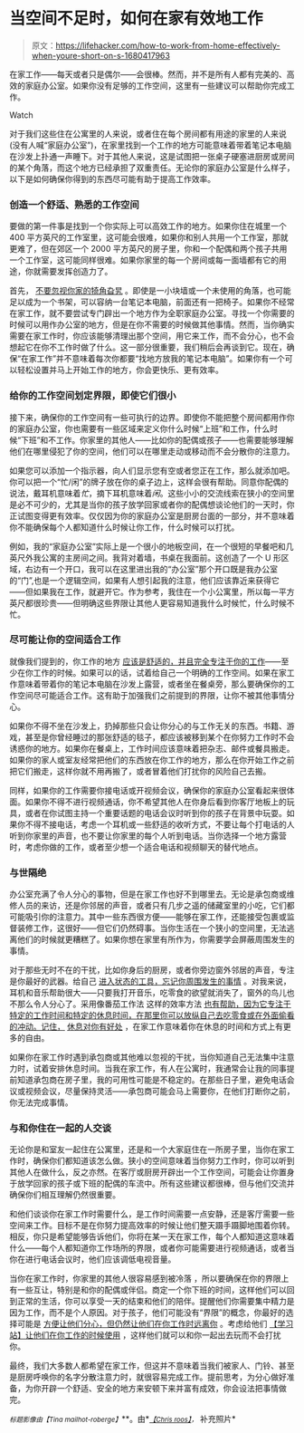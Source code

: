 # 当空间不足时，如何在家有效地工作

> 原文：<https://lifehacker.com/how-to-work-from-home-effectively-when-youre-short-on-s-1680417963>

在家工作——每天或者只是偶尔——会很棒。然而，并不是所有人都有完美的、高效的家庭办公室。如果你没有足够的工作空间，这里有一些建议可以帮助你完成工作。

Watch

对于我们这些住在公寓里的人来说，或者住在每个房间都有用途的家里的人来说(没有人喊“家庭办公室”)，在家里找到一个工作的地方可能意味着带着笔记本电脑在沙发上扑通一声睡下。对于其他人来说，这是试图把一张桌子硬塞进厨房或房间的某个角落，而这个地方已经承担了双重责任。无论你的家庭办公室是什么样子，以下是如何确保你得到的东西尽可能有助于提高工作效率。

### 创造一个舒适、熟悉的工作空间

要做的第一件事是找到一个你实际上可以高效工作的地方。如果你住在城里一个 400 平方英尺的工作室里，这可能会很难，如果你和别人共用一个工作室，那就更难了，但在郊区一个 2000 平方英尺的房子里，你和一个配偶和两个孩子共用一个工作室，这可能同样很难。如果你家里的每一个房间或每一面墙都有它的用途，你就需要发挥创造力了。

首先， [不要忽视你家的犄角旮旯](https://lifehacker.com/how-to-craft-the-perfect-home-office-1455516163) 。即使是一小块墙或一个未使用的角落，也可能足以成为一个书架，可以容纳一台笔记本电脑，前面还有一把椅子。如果你不经常在家工作，就不要尝试专门辟出一个地方作为全职家庭办公室。寻找一个你需要的时候可以用作办公室的地方，但是在你不需要的时候做其他事情。然而，当你确实需要在家工作时，你应该能够清理出那个空间，用它来工作，而不会分心，也不会想起它在你不工作时做了什么。这一部分很重要，我们稍后会再谈到它。现在，确保“在家工作”并不意味着每次你都要“找地方放我的笔记本电脑”。如果你有一个可以轻松设置并马上开始工作的地方，你会更快乐、更有效率。

### 给你的工作空间划定界限，即使它们很小

接下来，确保你的工作空间有一些可执行的边界。即使你不能把整个房间都用作你的家庭办公室，你也需要有一些区域来定义你什么时候“上班”和工作，什么时候“下班”和不工作。你家里的其他人——比如你的配偶或孩子——也需要能够理解他们在哪里侵犯了你的空间，他们可以在哪里走动或移动而不会分散你的注意力。

如果您可以添加一个指示器，向人们显示您有空或者您正在工作，那么就添加吧。你可以把一个“忙/闲”的牌子放在你的桌子边上，这样会很有帮助。同意你配偶的说法，戴耳机意味着*忙*，摘下耳机意味着*闲*。这些小小的交流线索在狭小的空间里是必不可少的，尤其是当你的孩子放学回家或者你的配偶想谈论他们的一天时，你正试图变得更有效率。仅仅因为你的家庭办公室是厨房台面的一部分，并不意味着你不能确保每个人都知道什么时候让你工作，什么时候可以打扰。

例如，我的“家庭办公室”实际上是一个很小的地板空间，在一个很短的早餐吧和几英尺外我公寓的主房间之间。我背对着墙，书桌在我面前。这创造了一个 U 形区域，右边有一个开口，我可以在这里进出我的“办公室”那个开口既是我办公室的“门”,也是一个逻辑空间，如果有人想引起我的注意，他们应该靠近来获得它——但如果我在工作，就避开它。作为参考，我住在一个小公寓里，所以每一平方英尺都很珍贵——但明确这些界限让其他人更容易知道我什么时候忙，什么时候不忙。

### 尽可能让你的空间适合工作

就像我们提到的，你工作的地方 [应该是舒适的，并且完全专注于你的工作](https://lifehacker.com/how-to-make-the-most-of-a-small-workspace-5617732)——至少在你工作的时候。如果可以的话，试着给自己一个明确的工作空间。如果在家工作意味着带着你的笔记本电脑在沙发上露营，或者坐在餐桌旁，那么要确保你的工作空间尽可能适合工作。这有助于加强我们之前提到的界限，让你不被其他事情分心。

如果你不得不坐在沙发上，扔掉那些只会让你分心的与工作无关的东西。书籍、游戏，甚至是你曾经睡过的那张舒适的毯子，都应该被移到某个在你努力工作时不会诱惑你的地方。如果你在餐桌上，工作时间应该意味着把杂志、邮件或餐具搬走。如果你的家人或室友经常把他们的东西放在你工作的地方，那么在你开始工作之前把它们搬走，这样你就不用再搬了，或者冒着他们打扰你的风险自己去搬。

同样，如果你的工作需要你接电话或开视频会议，确保你的家庭办公室看起来很体面。如果你不得不进行视频通话，你不希望其他人在你身后看到你客厅地板上的玩具，或者在你试图主持一个重要话题的电话会议时听到你的孩子在背景中玩耍。如果你不得不接电话，考虑一个耳机或一些舒适的收听方式，不要让每个打电话的人听到你家里的声音，也不要让你家里的每个人听到电话。当你选择一个地方露营时，考虑你做的工作，或者至少想一个适合电话和视频聊天的替代地点。

### 与世隔绝

办公室充满了令人分心的事物，但是在家工作也好不到哪里去。无论是承包商或维修人员的来访，还是你邻居的声音，或者只有几步之遥的储藏室里的小吃，它们都可能吸引你的注意力。其中一些东西很方便——能够在家工作，还能接受包裹或监督装修工作，这很好——但它们仍然碍事。当你生活在一个狭小的空间里，无法逃离他们的时候就更糟糕了。如果你想在家里有所作为，你需要学会屏蔽周围发生的事情。

对于那些无时不在的干扰，比如你身后的厨房，或者你旁边窗外邻居的声音，专注是你最好的武器。给自己 [进入状态的工具，忘记你周围发生的事情](https://lifehacker.com/how-can-i-improve-my-short-attention-span-949006493) 。对我来说，耳机和音乐帮助很大——只要我打开音乐，吃零食的欲望就消失了，窗外的鸟儿也不那么令人分心了。采用像番茄工作法 这样的效率方法 [也有帮助，因为它专注于特定的工作时间和特定的休息时间，在那里你可以放纵自己去吃零食或在外面偷看的冲动。记住，](http://lifehacker.com/productivity-101-a-primer-to-the-pomodoro-technique-1598992730) [休息对你有好处](http://lifehacker.com/learn-to-take-real-breaks-to-stay-motivated-and-creat-5860787) ，在家工作意味着你在休息的时间和方式上有更多的自由。

如果你在家工作时遇到承包商或其他难以忽视的干扰，当你知道自己无法集中注意力时，试着安排休息时间。当我在家工作，有人在公寓时，我通常会让我的同事提前知道承包商在房子里，我的可用性可能是不稳定的。在那些日子里，避免电话会议或视频会议，尽量保持灵活——承包商可能会马上需要你，在他们打断你之前，你无法完成事情。

### 与和你住在一起的人交谈

无论你是和室友一起住在公寓里，还是和一个大家庭住在一所房子里，当你在家工作时，确保你们都知道该怎么做。狭小的空间意味着当你努力工作时，你可以听到其他人在做什么，反之亦然。在客厅或厨房开辟出一个工作空间，可能会让你置身于放学回家的孩子或下班的配偶的车流中。所有这些建议都很棒，但与他们交流并确保你们相互理解仍然很重要。

和他们谈谈你在家工作时需要什么，是工作时间需要一点安静，还是客厅需要一些空间来工作。目标不是在你努力提高效率的时候让他们整天蹑手蹑脚地围着你转。相反，你只是希望能够告诉他们，你将在某一天在家工作，每个人都知道这意味着什么——每个人都知道你工作场所的界限，或者你可能需要进行视频通话，或者当你在进行电话会议时，他们应该调低电视音量。

当你在家工作时，你家里的其他人很容易感到被冷落 ，所以要确保在你的界限上有一些互让，特别是和你的配偶或伴侣。商定一个你下班的时间，这样他们可以回到正常的生活，你可以享受一天的结束和他们的陪伴。提醒他们你需要集中精力是因为工作，而不是个人原因。对于孩子，他们可能没有“界限”的概念，你最好的选择可能是 [方便让他们分心，但仍然让他们在你工作时远离你](http://lifehacker.com/how-can-i-keep-my-family-from-disturbing-me-when-i-work-518375734) 。考虑给他们 [【学习站】让他们在你工作的时候使用](http://lifehacker.com/give-your-kids-a-learning-station-to-work-alongside-you-1674738640) ，这样他们就可以和你一起出去玩而不会打扰你。

最终，我们大多数人都希望在家工作，但这并不意味着当我们被家人、门铃、甚至是厨房呼唤你的名字分散注意力时，就很容易完成工作。提前思考，为分心做好准备，为你开辟一个舒适、安全的地方来安顿下来并富有成效，你会设法把事情做完。

<small>*标题影像由*</small><small>*【Tina mailhot-roberge】*</small>**。由*[<small>*【Chris roos】*</small>](https://www.flickr.com/photos/chrisjroos/3662757096)<small>*，*</small> 补充照片*